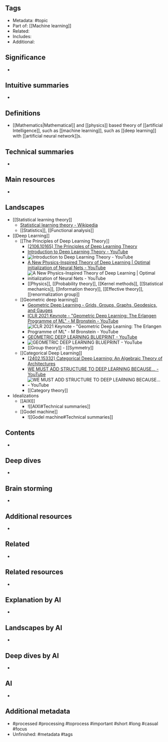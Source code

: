 ## Tags
- Metadata: #topic 
- Part of: [[Machine learning]]
- Related: 
- Includes:
- Additional: 
## Significance
- 
## Intuitive summaries
- 
## Definitions
- [[Mathematics|Mathematical]] and [[physics]] based theory of [[artificial Intelligence]], such as [[machine learning]], such as [[deep learning]] with [[artificial neural network]]s.
## Technical summaries
-  
## Main resources 
- 
## Landscapes
- [[Statistical learning theory]]
	- [Statistical learning theory - Wikipedia](https://en.wikipedia.org/wiki/Statistical_learning_theory)
	- [[Statistics]], [[Functional analysis]]
- [[Deep Learning]]
	- [[The Principles of Deep Learning Theory]]
		- [\[2106.10165\] The Principles of Deep Learning Theory](https://arxiv.org/abs/2106.10165)
		- [Introduction to Deep Learning Theory - YouTube](https://www.youtube.com/watch?v=pad023JIXVA)
		- ![Introduction to Deep Learning Theory - YouTube](https://www.youtube.com/watch?v=pad023JIXVA)
		- [A New Physics-Inspired Theory of Deep Learning | Optimal initialization of Neural Nets - YouTube](https://www.youtube.com/watch?v=m2bXL5Z5CBM)
		- ![A New Physics-Inspired Theory of Deep Learning | Optimal initialization of Neural Nets - YouTube](https://www.youtube.com/watch?v=m2bXL5Z5CBM)
		- [[Physics]], [[Probability theory]], [[Kernel methods]], [[Statistical mechanics]], [[Information theory]], [[Effective theory]], [[renormalization group]]
	- [[Geometric deep learning]]
		- [Geometric Deep Learning - Grids, Groups, Graphs, Geodesics, and Gauges](https://geometricdeeplearning.com/)
		- [ICLR 2021 Keynote - "Geometric Deep Learning: The Erlangen Programme of ML" - M Bronstein - YouTube](https://www.youtube.com/watch?v=w6Pw4MOzMuo&t=630s&pp=ygUXZ2VvbWV0cmljIGRlZXAgbGVhcm5pbmc%3D)
		- ![ICLR 2021 Keynote - "Geometric Deep Learning: The Erlangen Programme of ML" - M Bronstein - YouTube](https://www.youtube.com/watch?v=w6Pw4MOzMuo&t=630s&pp=ygUXZ2VvbWV0cmljIGRlZXAgbGVhcm5pbmc%3D)
		- [GEOMETRIC DEEP LEARNING BLUEPRINT - YouTube](https://www.youtube.com/watch?v=bIZB1hIJ4u8&pp=ygUXZ2VvbWV0cmljIGRlZXAgbGVhcm5pbmc%3D)
		- ![GEOMETRIC DEEP LEARNING BLUEPRINT - YouTube](https://www.youtube.com/watch?v=bIZB1hIJ4u8&pp=ygUXZ2VvbWV0cmljIGRlZXAgbGVhcm5pbmc%3D)
		- [[Group theory]] - [[Symmetry]]
	- [[Categorical Deep Learning]]
		- [\[2402.15332\] Categorical Deep Learning: An Algebraic Theory of Architectures](https://arxiv.org/abs/2402.15332)
		- [WE MUST ADD STRUCTURE TO DEEP LEARNING BECAUSE... - YouTube](https://www.youtube.com/watch?v=rie-9AEhYdY)
		- ![WE MUST ADD STRUCTURE TO DEEP LEARNING BECAUSE... - YouTube](https://www.youtube.com/watch?v=rie-9AEhYdY)
		- [[Category theory]]
- Idealizations
	- [[AIXI]]
		- ![[AIXI#Technical summaries]]
	- [[Godel machine]]
		- ![[Godel machine#Technical summaries]]
	
## Contents
- 
## Deep dives
- 
## Brain storming
- 
## Additional resources  
- 
## Related
- 
## Related resources  
- 
## Explanation by AI 
- 
## Landscapes by AI 
- 
## Deep dives by AI 
- 
## AI 
- 
## Additional metadata 
-  #processed #processing #toprocess #important #short #long #casual #focus
- Unfinished: #metadata #tags